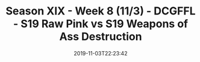 ---
title: Season XIX - Week 8 (11/3) - DCGFFL - S19 Raw Pink vs S19 Weapons of Ass Destruction
teams-score:
- team: _teams/neon-pink.md
  score: 29
- team: _teams/atomic.md
  score: 28
mvp: AJ, Keith
game-ball: Mike, James
season: 19
week: 8
date: '2019-11-03T22:23:42'
pageid: season-xix-week-8-11-3-7036-vs-7028
---